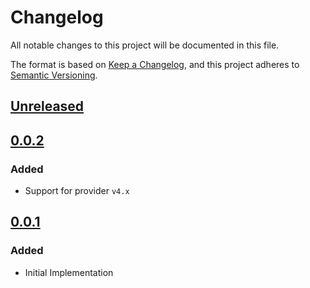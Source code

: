 # Changelog

All notable changes to this project will be documented in this file.

The format is based on [Keep a Changelog](https://keepachangelog.com/en/1.0.0/),
and this project adheres to [Semantic Versioning](https://semver.org/spec/v2.0.0.html).

## [Unreleased]

## [0.0.2]

### Added

- Support for provider `v4.x`

## [0.0.1]

### Added

- Initial Implementation

<!-- markdown-link-check-disable -->

[unreleased]: https://github.com/mineiros-io/terraform-google-memorystore-redis/compare/v0.0.2...HEAD
[0.0.2]: https://github.com/mineiros-io/terraform-google-memorystore-redis/compare/v0.0.1...v0.0.2
[0.0.1]: https://github.com/mineiros-io/terraform-google-memorystore-redis/releases/tag/v0.0.1

<!-- markdown-link-check-disabled -->
